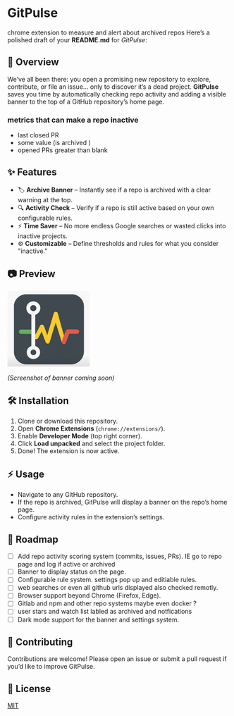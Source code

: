 # GitPulse
chrome extension to measure and alert about archived repos
Here’s a polished draft of your **README.md** for *GitPulse*:


## 🚀 Overview

We’ve all been there: you open a promising new repository to explore, contribute, or file an issue… only to discover it’s a dead project. **GitPulse** saves you time by automatically checking repo activity and adding a visible banner to the top of a GitHub repository’s home page.


### metrics that can make a repo inactive
 - last closed PR 
 - some value (is archived )
 - opened PRs greater than blank

## ✨ Features

* 🏷️ **Archive Banner** – Instantly see if a repo is archived with a clear warning at the top.
* 🔍 **Activity Check** – Verify if a repo is still active based on your own configurable rules.
* ⚡ **Time Saver** – No more endless Google searches or wasted clicks into inactive projects.
* ⚙️ **Customizable** – Define thresholds and rules for what you consider "inactive."

## 📷 Preview

![GitPulse Icon](./src/icon.png)

*(Screenshot of banner coming soon)*

## 🛠️ Installation

1. Clone or download this repository.
2. Open **Chrome Extensions** (`chrome://extensions/`).
3. Enable **Developer Mode** (top right corner).
4. Click **Load unpacked** and select the project folder.
5. Done! The extension is now active.

## ⚡ Usage

* Navigate to any GitHub repository.
* If the repo is archived, GitPulse will display a banner on the repo’s home page.
* Configure activity rules in the extension’s settings.

## 📌 Roadmap

* [ ] Add repo activity scoring system (commits, issues, PRs). IE go to repo page and log if active or archived
* [ ] Banner to display status on the page. 
* [ ] Configurable rule system. settings pop up and editiable rules. 
* [ ] web searches or even all github urls displayed also checked remotly. 
* [ ] Browser support beyond Chrome (Firefox, Edge).
* [ ] Gitlab and npm and other repo systems maybe even docker ? 
* [ ] user stars and watch list labled as archived and notfications 
* [ ] Dark mode support for the banner and settings system.

## 🤝 Contributing

Contributions are welcome! Please open an issue or submit a pull request if you’d like to improve GitPulse.

## 📜 License

[MIT](./LICENSE)
